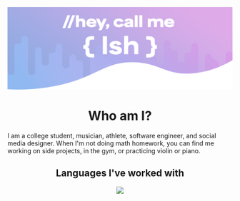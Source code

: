 <p align="center">
  <img src="https://github.com/IshmaelSanford/IshmaelSanford/blob/main/github%20bio.png" alt="IshmaelSanford logo">
 </p>

<h1 align="center">Who am I?</h1>

I am a college student, musician, athlete, software engineer, and social media designer. When I'm not doing math homework, you can find me working on side projects, in the gym, or practicing violin or piano. 

<h2 align="center">Languages I've worked with</h2>

<p align="center">
  <a href="https://skillicons.dev">
    <img src="https://skillicons.dev/icons?i=js,py,nodejs,html,css" />
  </a>
</p>

<!--
**IshmaelSanford/IshmaelSanford** is a ✨ _special_ ✨ repository because its `README.md` (this file) appears on your GitHub profile.

Here are some ideas to get you started:

- 🔭 I’m currently working on ...
- 🌱 I’m currently learning ...
- 👯 I’m looking to collaborate on ...
- 🤔 I’m looking for help with ...
- 💬 Ask me about ...
- 📫 How to reach me: ...
- 😄 Pronouns: ...
- ⚡ Fun fact: ...
-->
